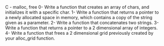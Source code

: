 C - malloc, free
0- Write a function that creates an array of chars, and initializes it with a specific char.
1- Write a function that returns a pointer to a newly allocated space in memory, which contains a copy of the string given as a parameter.
2- Write a function that concatenates two strings.
3- Write a function that returns a pointer to a 2 dimensional array of integers.
4- Write a function that frees a 2 dimensional grid previously created by your alloc_grid function.

